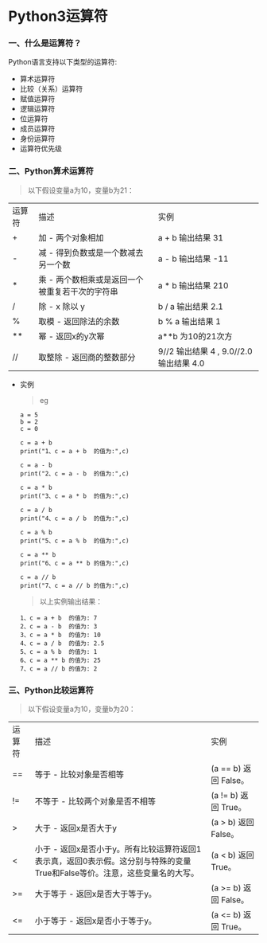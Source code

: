# Python3运算符

### 一、什么是运算符？

Python语言支持以下类型的运算符:
* 算术运算符
* 比较（关系）运算符
* 赋值运算符
* 逻辑运算符
* 位运算符
* 成员运算符
* 身份运算符
* 运算符优先级

### 二、Python算术运算符

  >以下假设变量a为10，变量b为21：

  <table>
     <tr>
        <td>运算符</td>
        <td>描述</td>
        <td>实例</td>
     </tr>
     <tr>
        <td>+</td>
        <td>加 - 两个对象相加</td>
        <td>a + b 输出结果 31</td>
     </tr>
     <tr>
        <td>-</td>
        <td>减 - 得到负数或是一个数减去另一个数</td>
        <td>a - b 输出结果 -11</td>
     </tr>
     <tr>
        <td>*</td>
        <td>乘 - 两个数相乘或是返回一个被重复若干次的字符串</td>
        <td>a * b 输出结果 210</td>
     </tr>
     <tr>
        <td>/</td>
        <td>除 - x 除以 y</td>
        <td>b / a 输出结果 2.1</td>
     </tr>
     <tr>
        <td>%</td>
        <td>取模 - 返回除法的余数</td>
        <td>b % a 输出结果 1</td>
     </tr>
     <tr>
        <td>**</td>
        <td>幂 - 返回x的y次幂</td>
        <td>a**b 为10的21次方</td>
     </tr>
     <tr>
        <td>//</td>
        <td>取整除 - 返回商的整数部分</td>
        <td>9//2 输出结果 4 , 9.0//2.0 输出结果 4.0</td>
     </tr>
  </table>

* 实例

     >eg

      a = 5
      b = 2
      c = 0

      c = a + b
      print("1、c = a + b  的值为:",c)

      c = a - b
      print("2、c = a - b  的值为:",c)

      c = a * b
      print("3、c = a * b  的值为:",c)

      c = a / b
      print("4、c = a / b  的值为:",c)

      c = a % b
      print("5、c = a % b  的值为:",c)

      c = a ** b
      print("6、c = a ** b 的值为:",c)

      c = a // b
      print("7、c = a // b 的值为:",c)


     >以上实例输出结果：

      1、c = a + b  的值为: 7
      2、c = a - b  的值为: 3
      3、c = a * b  的值为: 10
      4、c = a / b  的值为: 2.5
      5、c = a % b  的值为: 1
      6、c = a ** b 的值为: 25
      7、c = a // b 的值为: 2

### 三、Python比较运算符

   >以下假设变量a为10，变量b为20：

  <table>
     <tr>
        <td>运算符</td>
        <td>描述</td>
        <td>实例</td>
     </tr>
     <tr>
        <td>==</td>
        <td>等于 - 比较对象是否相等</td>
        <td>(a == b) 返回 False。</td>
     </tr>
     <tr>
        <td>!=</td>
        <td>不等于 - 比较两个对象是否不相等</td>
        <td>(a != b) 返回 True。</td>
     </tr>
     <tr>
        <td>></td>
        <td>大于 - 返回x是否大于y</td>
        <td>(a > b) 返回 False。</td>
     </tr>
     <tr>
        <td><</td>
        <td>小于 - 返回x是否小于y。所有比较运算符返回1表示真，返回0表示假。这分别与特殊的变量True和False等价。注意，这些变量名的大写。</td>
        <td>(a < b) 返回 True。</td>
     </tr>
     <tr>
        <td>>=</td>
        <td>大于等于 - 返回x是否大于等于y。</td>
        <td>(a >= b) 返回 False。</td>
     </tr>
     <tr>
        <td><=</td>
        <td>小于等于 - 返回x是否小于等于y。</td>
        <td>(a <= b) 返回 True。</td>
     </tr>
  </table>






































